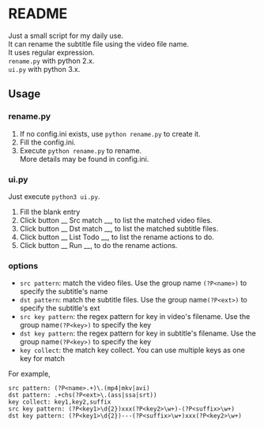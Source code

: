 # README #
Just a small script for my daily use.  
It can rename the subtitle file using the video file name.  
It uses regular expression.  
`rename.py` with python 2.x.  
`ui.py` with python 3.x.  

## Usage ##
### rename.py ###
1. If no config.ini exists, use `python rename.py` to create it.  
2. Fill the config.ini.  
3. Execute `python rename.py` to rename.  
More details may be found in config.ini.  

### ui.py ###
Just execute `python3 ui.py`.  

1. Fill the blank entry  
2. Click button __ Src match __, to list the matched video files.  
3. Click button __ Dst match __, to list the matched subtitle files.  
4. Click button __ List Todo __, to list the rename actions to do.  
5. Click button __ Run __, to do the rename actions.  

### options ###
* `src pattern`: match the video files. Use the group name `(?P<name>)` to specify the subtitle's name  
* `dst pattern`: match the subtitle files. Use the group name`(?P<ext>)` to specify the subtitle's ext  
* `src key pattern`: the regex pattern for key in video's filename. Use the group name`(?P<key>)` to specify the key  
* `dst key pattern`: the regex pattern for key in subtitle's filename. Use the group name`(?P<key>)` to specify the key  
* `key collect`: the match key collect. You can use multiple keys as one key for match  

For example,  
```
src pattern: (?P<name>.+)\.(mp4|mkv|avi)
dst pattern: .+chs(?P<ext>\.(ass|ssa|srt))
key collect: key1,key2,suffix
src key pattern: (?P<key1>\d{2})xxx(?P<key2>\w+)-(?P<suffix>\w+)
dst key pattern: (?P<key1>\d{2})---(?P<suffix>\w+)xxx(?P<key2>\w+)
```




